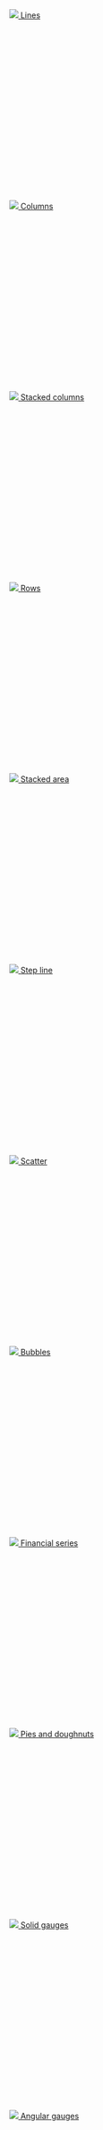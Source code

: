 <div class="row">
  <div class="col-lg-4 text-center" style="min-height: 340px">
    <a href="examples/$version/$platform/Line">
      <img src="https://raw.githubusercontent.com/Live-Charts/WebSiteDocs/master/v1/Resources/basicline.jpg" />
      Lines
    </a>
  </div>
  <div class="col-lg-4 text-center" style="min-height: 340px">
    <a href="examples/$version/$platform/Column">
    <img src="https://raw.githubusercontent.com/Live-Charts/WebSiteDocs/master/v1/Resources/basiccolumn.jpg" />
    Columns
    </a>
  </div>
  <div class="col-lg-4 text-center" style="min-height: 340px">
    <a href="examples/$version/$platform/Stacked Column">
    <img src="https://raw.githubusercontent.com/Live-Charts/WebSiteDocs/master/v1/Resources/basic-stackedbar.jpg" />
    Stacked columns
    </a>
  </div>
  <div class="col-lg-4 text-center" style="min-height: 340px">
    <a href="examples/$version/$platform/Row">
    <img src="https://raw.githubusercontent.com/Live-Charts/WebSiteDocs/master/v1/Resources/basic%20row.jpg" />
    Rows
    </a>
  </div>
  <div class="col-lg-4 text-center" style="min-height: 340px">
    <a href="examples/$version/$platform/Stacked Area">
    <img src="https://raw.githubusercontent.com/Live-Charts/WebSiteDocs/master/v1/Resources/stacked-areas.jpg" />
    Stacked area
    </a>
  </div>
  <div class="col-lg-4 text-center" style="min-height: 340px">
    <a href="examples/$version/$platform/Step Line">
    <img src="https://raw.githubusercontent.com/Live-Charts/WebSiteDocs/master/v1/Resources/stepline.jpg" />
    Step line
    </a>
  </div>
  <div class="col-lg-4 text-center" style="min-height: 340px">
    <a href="examples/$version/$platform/Scatter plot">
    <img src="https://raw.githubusercontent.com/Live-Charts/WebSiteDocs/master/v1/Resources/scatter.gif" />
    Scatter
    </a>
  </div>
  <div class="col-lg-4 text-center" style="min-height: 340px">
    <a href="examples/$version/$platform/Bubble Chart">
    <img src="https://raw.githubusercontent.com/Live-Charts/WebSiteDocs/master/v1/Resources/bubbles.jpg" />
    Bubbles
    </a>
  </div>
  <div class="col-lg-4 text-center" style="min-height: 340px">
    <a href="examples/$version/$platform/OHLC Series">
    <img src="https://raw.githubusercontent.com/Live-Charts/WebSiteDocs/master/v1/Resources/ohcl.jpg" />
    Financial series
    </a>
  </div>
  <div class="col-lg-4 text-center" style="min-height: 340px">
    <a href="examples/$version/$platform/Pie%20or%20Doughnut">
    <img src="https://raw.githubusercontent.com/Live-Charts/WebSiteDocs/master/v1/Resources/piechart.jpg" />
    Pies and doughnuts
    </a>
  </div>
  <div class="col-lg-4 text-center" style="min-height: 340px">
    <a href="examples/$version/$platform/Solid%20Gauge">
    <img src="https://raw.githubusercontent.com/Live-Charts/WebSiteDocs/master/v1/Resources/gauges.png" />
    Solid gauges
    </a>
  </div>
  <div class="col-lg-4 text-center" style="min-height: 340px">
    <a href="examples/$version/$platform/Angular%20Gauge">
    <img src="https://raw.githubusercontent.com/Live-Charts/WebSiteDocs/master/v1/Resources/angulargauge.jpg" />
    Angular gauges
    </a>
  </div>
  <div class="col-lg-4 text-center" style="min-height: 340px">
    <a href="examples/$version/$platform/Heat%20Series">
    <img src="https://raw.githubusercontent.com/Live-Charts/WebSiteDocs/master/v1/Resources/heatgay.jpg" />
    Heat maps
    </a>
  </div>
  <div class="col-lg-4 text-center" style="min-height: 340px">
    <a href="examples/$version/$platform/GeoHeatMap">
    <img src="https://raw.githubusercontent.com/Live-Charts/WebSiteDocs/master/v1/Resources/geomap.png" />
    Geo maps
    </a>
  </div>
</div>
